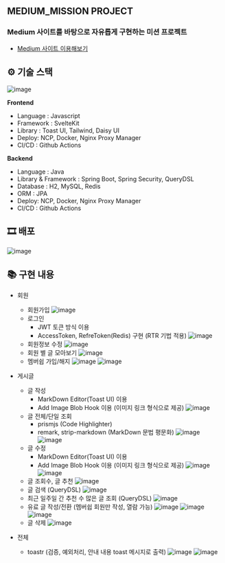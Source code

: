 ## MEDIUM_MISSION PROJECT

### Medium 사이트를 바탕으로 자유롭게 구현하는 미션 프로젝트
- [Medium 사이트 이용해보기](https://medium.bbgk.me/)

## ⚙ 기술 스택
![image](https://github.com/ppusda/Medium_Mission_JoDongGuk/assets/51808344/fe6eb702-5946-4b5f-8379-ab69595274da)

**Frontend**

- Language : Javascript
- Framework : SvelteKit
- Library : Toast UI, Tailwind, Daisy UI
- Deploy: NCP, Docker, Nginx Proxy Manager
- CI/CD : Github Actions

**Backend**

- Language : Java
- Library & Framework : Spring Boot, Spring Security, QueryDSL
- Database : H2, MySQL, Redis
- ORM : JPA
- Deploy: NCP, Docker, Nginx Proxy Manager
- CI/CD : Github Actions


## 🎞 배포 
![image](https://github.com/ppusda/Medium_Mission_JoDongGuk/assets/51808344/4824f580-a63a-4c1b-b51f-55bfaf638e14)


## 📚 구현 내용

- 회원 
  - 회원가입
    ![image](https://github.com/ppusda/Medium_Mission_JoDongGuk/assets/51808344/7c5b593c-4e8e-4ef7-95f3-00d133bd9535)
  - 로그인
    - JWT 토큰 방식 이용
    - AccessToken, RefreToken(Redis) 구현 (RTR 기법 적용)
    ![image](https://github.com/ppusda/Medium_Mission_JoDongGuk/assets/51808344/8a0454ff-7fc5-4ba2-83eb-89701ca62825)
  - 회원정보 수정
    ![image](https://github.com/ppusda/Medium_Mission_JoDongGuk/assets/51808344/9d3624d5-34d4-406c-8bca-ffeb0773e77b)
  - 회원 별 글 모아보기
    ![image](https://github.com/ppusda/Medium_Mission_JoDongGuk/assets/51808344/1e2b1e31-6760-4560-a47c-2e895935144f)
  - 멤버쉽 가입/해지
    ![image](https://github.com/ppusda/Medium_Mission_JoDongGuk/assets/51808344/79e754f8-25ed-4b02-9482-a5659e6f7e4e)
    ![image](https://github.com/ppusda/Medium_Mission_JoDongGuk/assets/51808344/d812a54d-4d8a-4fcd-ac06-1f9e0641f525)

- 게시글
  - 글 작성
    - MarkDown Editor(Toast UI) 이용
    - Add Image Blob Hook 이용 (이미지 링크 형식으로 제공)
    ![image](https://github.com/ppusda/Medium_Mission_JoDongGuk/assets/51808344/65ca7284-14f8-49d6-a26f-d167b340cf3b)
  - 글 전체/단일 조회
    - prismjs (Code Highlighter)
    - remark, strip-markdown (MarkDown 문법 평문화)
    ![image](https://github.com/ppusda/Medium_Mission_JoDongGuk/assets/51808344/355bf20e-d04d-4c88-b631-27afb5db7d2b)
    ![image](https://github.com/ppusda/Medium_Mission_JoDongGuk/assets/51808344/d0e68337-8842-4285-9486-ea6eb1dae111)
  - 글 수정
    - MarkDown Editor(Toast UI) 이용
    - Add Image Blob Hook 이용 (이미지 링크 형식으로 제공)
    ![image](https://github.com/ppusda/Medium_Mission_JoDongGuk/assets/51808344/aa99597c-afd3-4cea-a545-08c451bed77f)
    ![image](https://github.com/ppusda/Medium_Mission_JoDongGuk/assets/51808344/b1d78b12-22d9-4dc7-bc4b-c268a3533600)
  - 글 조회수, 글 추천
    ![image](https://github.com/ppusda/Medium_Mission_JoDongGuk/assets/51808344/bf8b1f1b-4eaa-4eab-b6c7-72a342ce470d)
  - 글 검색 (QueryDSL)
    ![image](https://github.com/ppusda/Medium_Mission_JoDongGuk/assets/51808344/b9ff7339-4e3a-405d-9fcf-58c627f995c2)
  - 최근 일주일 간 추천 수 많은 글 조회 (QueryDSL)
    ![image](https://github.com/ppusda/Medium_Mission_JoDongGuk/assets/51808344/d3cbf868-3e68-4757-84e6-129cc96ee174)
  - 유료 글 작성/전환 (멤버쉽 회원만 작성, 열람 가능)
    ![image](https://github.com/ppusda/Medium_Mission_JoDongGuk/assets/51808344/2a8b222a-c3d8-47d4-a6dd-82a7855d522a)
    ![image](https://github.com/ppusda/Medium_Mission_JoDongGuk/assets/51808344/1d848698-0366-4d98-a340-434c71a50bee)
    ![image](https://github.com/ppusda/Medium_Mission_JoDongGuk/assets/51808344/67f3f9e8-76d7-456f-9b4c-4c9fd3e8c435)
  - 글 삭제
    ![image](https://github.com/ppusda/Medium_Mission_JoDongGuk/assets/51808344/f0b55157-0b2b-4e84-9fef-0fc5449c0e54)
    
- 전체
  - toastr (검증, 예외처리, 안내 내용 toast 메시지로 출력)
    ![image](https://github.com/ppusda/Medium_Mission_JoDongGuk/assets/51808344/43f59728-0df7-46a1-a98d-d928e1a50433)
    ![image](https://github.com/ppusda/Medium_Mission_JoDongGuk/assets/51808344/0f8507a5-b520-472f-a122-7e2f9abd5cc0)


